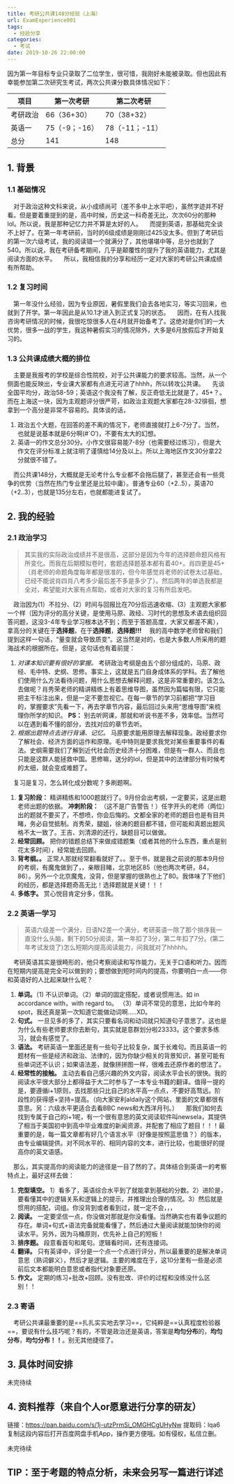 ```yaml
---
title: 考研公共课148分经验（上海）
url: ExamExperience001
tags:
  - 经验分享
categories:
  - 考试
date: 2019-10-26 22:00:00
---
```

因为第一年目标专业只录取了二位学生，很可惜，我刚好未能被录取。但也因此有幸能参加第二次研究生考试，两次公共课分数具体情况如下：

| 项目   | 第一次考研      | 第二次考研       |
| ---- | ---------- | ----------- |
| 考研政治 | 66（36+30）  | 70（38+32）   |
| 英语一  | 75（-9；-16） | 78（-11；-11） |
| 总分   | 141        | 148         |

## 1. 背景

### 1.1 基础情况

 对于政治这种文科来说，从小成绩尚可（差不多中上水平吧），虽然字迹并不好看。但是要着重提到的是，高中时候，历史这一科奇差无比，次次60分的那种lol。所以说，我是那种记忆力并不算是太好的人。
 而提到英语，那基础完全谈不上好了。在第一年考研前，当时的6级成绩是刚刚过425没太多。但到了考研后的第一次六级考试，我的阅读错一个就满分了，其他堪堪中等，总分也就到了540。所以说，我在考研备考期间，几乎是颠覆性的提升了我的英语能力，尤其是阅读方面的水平。
 所以，我相信我的分享和经历一定对大家的考研公共课成绩有所帮助。

### 1.2 复习时间

 第一年没什么经验，因为专业原因，暑假里我们会去各地实习，等实习回来，也就到了开学。第一年因此是从10.1才进入到正式复习的状态。
 因而，在有人找我咨询考研情况的时候，我很吃惊很多人在4月就开始备考了。这绝对是你们的一大优势，很多一战的学生，我这种暑假实习的情况除外，大多是6月放假后才开始复习的。

### 1.3 公共课成绩大概的排位

 主要是我报考的学校是综合性院校，对于公共课能力的要求较高。当然，从一个侧面也能反映出，专业课大家都有点进无可进了hhhh，所以转攻公共课。
 先谈全国平均分，政治58-59；英语这个我没有了解，反正奇低无比就是了，45+？。而在上海这一块，因为主观题评分很严苛，如政治主观题大家都在28-32徘徊，想拿到一个高分是非常不容易的。具体谈的话，

1. 政治五个大题，在回答的差不离的情况下，老师直接就打上6-7分了。当然，也就是说基本就是6分啊(#\`O′)，不要有太大的幻想。
2. 英语一的作文总分30分。小作文很容易能7-8分（也需要经过练习），但是大作文在评分标准上就注明了谨慎给14分及以上。所以上海地区作文30分拿22分就很不错了。

 而公共课148分，大概就是无论考什么专业都不会拖后腿了，甚至还会有一些竞争的优势（当然在热门专业里还是比较中庸）。普通专业60（+2..5），英语70（+2..3），也就是135分左右，也就都能进复试了。

## 2. 我的经验

### 2.1 政治学习

> 其实我的实际政治成绩并不是很高，这部分是因为今年的选择题命题风格有所变化。而我在后期模拟卷时，套题选择题基本都有着40+。肖四更是45+（肖老师的命题角度每年都是很准的，但今年感觉肖老师的试卷太过基础，已经不能说肖四肖八考多少最后差不多是多少了）。然后两年的单选我都是全对，希望能对大家有点帮助，或者对大家的复习有所启发吧。

 政治因为(1）不拉分、(2）时间与回报比在70分后迅速收缩、(3）主观题大家都一个样（因为评分的高分关键，是使用马原、政经、习时代的思想及术语去组织回答问题，这没3-4年专业学习根本达不到；而至于答题高度，大家又都差不离），拿高分的关键在于**选择题**，在于**选择题**，**选择题!!!**
 我的高中数学老师曾和我们提到这样一句话，“量变就会导致质变”。这当然是对的，也是大多数人所采用的题海战术的根据所在。但是，这句话也有着前提：

1. _对课本知识要有很好的掌握。_ 考研政治考纲是由五个部分组成的，马原、政经、毛中特、史纲、思修。事实上，这就是五门自身成体系的学科。去了解他们使用什么方法看待问题，用什么思想去解释问题，这是非常重要的。该怎么去做呢？肖秀荣老师的精讲精练上有着思维导图，虽然因为篇幅有限，它只能把主干标注出来，但是一定不要忽视它。在每一章节的学习前都把“学习目的，掌握要求”先看一下，再去学章节内容，最后回过头来用“思维导图”来梳理你所学的知识。
   **PS：** 别去听网课，那就和听说书差不多，效率低。当然可以在遇到看不懂的部分，去找对应的章节去听。
2. _根据出题特点去进行背诵、记忆。_ 马原要求能用原理去解释现象。政经要求你了解社会、经济方面的运作和原理。毛中特则是要求我党对某些重要事件的看法。史纲需要我们了解到近代社会历史经济十分困难，但是有一群人、而且也只能是这群人能拯救中国。思修嘛，送分的lol，但是其中的法律部分有时候考的太细，就会变成难题了。

 复习是复习，怎么转化成分数呢？多刷题啊。

1. **复习阶段：** 精讲精练和1000题就行了。9月份会出考纲，一定要买，这是出题老师出题的依据。 
   **冲刺阶段：** （这不是广告警告！）任字开头的老师（两位）出的题就不要买了，不想喷，你会后悔的。文都全家的老师的题目也是有目共睹，务必自觉抵制。肖秀荣，腿姐，徐涛的题目都不错，但可能和真题出题风格不太一致了。王吉、刘清源的还行，缺题目可以做做。
2. **经常回顾。** 把你的错题总结下来做成错题集（或者其他的什么东西，重点是别花太多时间），经常能去回顾。
3. **背考纲。。** 正常人那就经常翻看就好了。。至于书，就是我之前说的那本9月份的考纲，有魔鬼做到了，，亲眼目睹，北京地区85（他也两次考研，84，86）。另外一个北京魔鬼，没背，但是掌握的很熟也上了80。我体味了下他们的经历，都是选择题奇高无比！选择题就是关键！！！
4. **多练字。** 赏心悦目肯定分多，信我。

### 2.2 英语一学习

>  英语六级差一个满分，日语N2差一个满分，考研英语一除了那个排序我一直没什么头脑，剩下的50分阅读，第一年扣了3分，第二年扣了7分。(第二年考试发烧了)怎么短期内提高阅读能力，问我就对了hhhhh。

 考研英语其实是很畸形的，他只考察阅读和写作能力，无关于口语和听力。因而在短期内提高是完全可以做到的；要想做到短时间内的提高，你要明白一点——你和英语好的人比起来缺什么呢？

1. **单词。**（1) 不认识单词。（2）单词的固定搭配，或者说惯用法。如 in accordance with，with regard to。 （3）单词不常见的意思，比如今年的spot，我还真是第一次知道它能做动词啊.....XD。
2. **句式。** 一旦见多的多了，其实只要看名词和动词就只知道句子意思了。这也是为什么有些老师要求你去断句，其实就是意群划分啦23333。这个要求多练习，就会有感觉了。
3. **语法。** 考研英语一里面还是有一些句子比较复杂，属于长难句。而且英语一的题材有一些是经济和政治、法律的，因为你缺少相关的背景知识，甚至可能有些单词还不认识；如果语法差，就像拼拼图一样，很难去还原作者的想法了。
4. **经常性的接触。** 主动去看自己感兴趣的外文内容，阅读水平会长的很快。我的阅读水平很大部分上都得益于大二时参与了一本专业书籍的翻译。值得一提的是，要遵循i+1原则，去找那些只比自己的水平高一点点，不要好高骛远。阶段性的获得感+坚持=提高。（向大家安利aldaily这个网站，里面的文章都很有意思。另：六级水平更适合去看BBC news和大西洋月刊。）
    那我们如何去找到专属于自己的i+1呢，有一个很有意思的英文阅读软件叫newsela，其提供了相当于美国初中到高中毕业难度的新闻资源，并配套了相应了题目！！！最重要的是，每一篇文章都有好几个语言水平（好像是按照蓝思值？）的版本，由专业编辑提供。对不同水平的、相同内容的文本，进行比较，也能很好的提高你的英文语感。

 那么，其实提高你的阅读能力的途径是一目了然的了。具体结合到英语一的考察特点上，最好这样去做：

1. **完型填空。** 1）看多了，英语综合水平到了就能拿到基础的分数。2）进阶是，要看懂其中的逻辑关系和逻辑上的提示，并推理出合理的情况。3）然后就是惯用的搭配，词组。你没背到或者看到过，就一定不会，，，
2. **阅读。** 一定要坚信一点，你没做对那就是你没看懂。当然确实也有着争议题的存在。单词+句式+语法完备就能看懂了，然后通过大量阅读就能加快你的阅读水平。另外，因为马桶原则，优先补上自己的短板！
3. **排序题。** 段意看首句和尾句。逻辑看时间，还有连接词。
4. **翻译。** 只有英译中，评分是一个点一个点进行评分，所以最重要的是解决单词意思（熟词僻义），然后才是逻辑。主要的难度在于，这10分里有一些是必须前后文本都能明白意思或者指代对象要还原。
5. **作文。** 定期的练习+批改+回顾。没有批改、评价的过程和没练没什么区别！！

### 2.3 寄语

 考研公共课最重要的是==扎扎实实地去学习==，它纯粹是==认真程度检验器==，要说有什么技巧呢？有的，不管是政治还是英语，答案是**均匀分布**的，**均匀分布**，**均匀分布！！**。别无其他捷径了。

## 3. 具体时间安排

未完待续

## 4. 资料推荐（来自个人or愿意进行分享的研友）

链接：https://pan.baidu.com/s/1j-utzPrmSi_OMGHCgUHyNw 
提取码：lqa6 
复制这段内容后打开百度网盘手机App，操作更方便哦。如有侵权，私信立删。

未完待续

## TIP：至于考题的特点分析，未来会另写一篇进行详述
